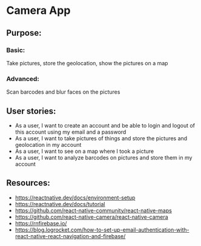 # Camera App

## Purpose:

### Basic: 

Take pictures, store the geolocation, show the pictures on a map

### Advanced:

Scan barcodes and blur faces on the pictures

## User stories: 

* As a user, I want to create an account and be able to login and logout of this account using my email and a password
* As a user, I want to take pictures of things and store the pictures and geolocation in my account
* As a user, I want to see on a map where I took a picture
* As a user, I want to analyze barcodes on pictures and store them in my account

## Resources:

* https://reactnative.dev/docs/environment-setup
* https://reactnative.dev/docs/tutorial
* https://github.com/react-native-community/react-native-maps
* https://github.com/react-native-camera/react-native-camera
* https://rnfirebase.io/
* https://blog.logrocket.com/how-to-set-up-email-authentication-with-react-native-react-navigation-and-firebase/



